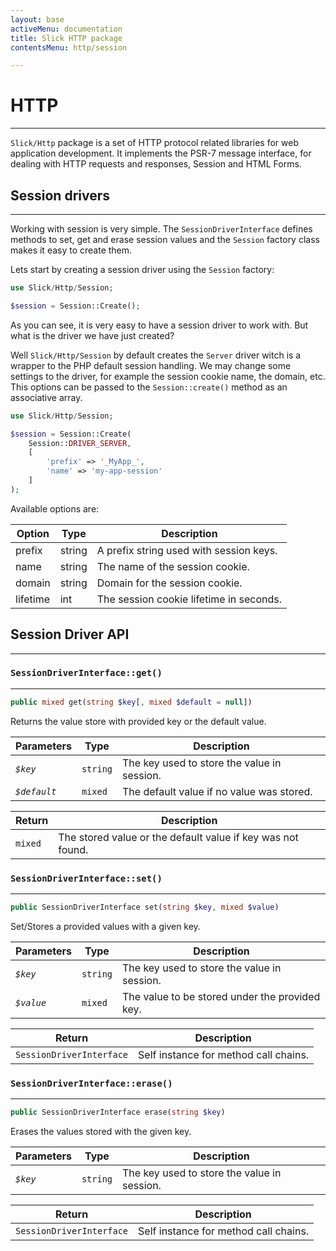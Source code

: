 ```yaml
---
layout: base
activeMenu: documentation
title: Slick HTTP package
contentsMenu: http/session

---
```


<div id="session"></div>

# HTTP

---

`Slick/Http` package is a set of HTTP protocol related libraries for web application
development. It implements the PSR-7 message interface, for dealing with HTTP requests
and responses, Session and HTML Forms.

## Session drivers

---

Working with session is very simple. The `SessionDriverInterface` defines methods to
set, get and erase session values and the `Session` factory class makes it easy to
create them.

Lets start by creating a session driver using the `Session` factory:

```php
use Slick/Http/Session;

$session = Session::Create();
```

As you can see, it is very easy to have a session driver to work with. But what is the driver
we have just created?

Well `Slick/Http/Session` by default creates the `Server` driver witch is a wrapper to
the PHP default session handling. We may change some settings to the driver, for example
the session cookie name, the domain, etc. This options can be passed to the 
`Session::create()` method as an associative array.

```php
use Slick/Http/Session;

$session = Session::Create(
    Session::DRIVER_SERVER,
    [
        'prefix' => '_MyApp_',
        'name' => 'my-app-session'
    ]
);
```

Available options are:

 Option   | Type   | Description
----------|--------|-----------------------------------------
 prefix   | string | A prefix string used with session keys.
 name     | string | The name of the session cookie.
 domain   | string | Domain for the session cookie.
 lifetime | int    | The session cookie lifetime in seconds.
 
<div id="driver"></div>

## Session Driver API

---

### `SessionDriverInterface::get()`
___

```php
public mixed get(string $key[, mixed $default = null]) 
```

Returns the value store with provided key or the default value.

 Parameters   | Type     | Description 
--------------|----------|---------------------------------------------
 *`$key`*     | `string` | The key used to store the value in session.
 *`$default`* | `mixed`  | The default value if no value was stored.
 
Return  | Description
--------|------------------------------------------------------------
`mixed` | The stored value or the default value if key was not found.


### `SessionDriverInterface::set()`
___

```php
public SessionDriverInterface set(string $key, mixed $value) 
```

Set/Stores a provided values with a given key.

 Parameters | Type     | Description 
------------|----------|---------------------------------------------
 *`$key`*   | `string` | The key used to store the value in session.
 *`$value`* | `mixed`  | The value to be stored under the provided key.
 
Return  | Description
--------|------------------------------------------------------------
`SessionDriverInterface` | Self instance for method call chains.

### `SessionDriverInterface::erase()`
___

```php
public SessionDriverInterface erase(string $key) 
```

Erases the values stored with the given key.

 Parameters   | Type     | Description 
--------------|----------|---------------------------------------------
 *`$key`*     | `string` | The key used to store the value in session.
 
Return  | Description
--------|------------------------------------------------------------
`SessionDriverInterface` | Self instance for method call chains.
